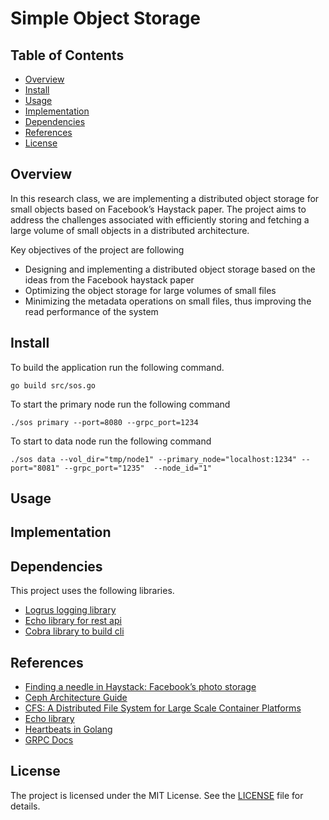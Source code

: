 # Simple Object Storage

## Table of Contents
- [Overview](#overview)
- [Install](#install)
- [Usage](#usage)
- [Implementation](#implementation)
- [Dependencies](#dependencies)
- [References](#references)
- [License](#license)

## Overview
In this research class, we are implementing a distributed object storage for small objects based 
on Facebook’s Haystack paper. The project aims to address the challenges associated with efficiently 
storing and fetching a large volume of small objects in a distributed architecture.

Key objectives of the project are following
* Designing and implementing a distributed object storage based on the ideas from the Facebook haystack paper 
* Optimizing the object storage for large volumes of small files
* Minimizing the metadata operations on small files, thus improving the read performance of the system

## Install
To build the application run the following command.

```shell
go build src/sos.go
```

To start the primary node run the following command
```shell
./sos primary --port=8080 --grpc_port=1234
```


To start to data node run the following command
```shell
./sos data --vol_dir="tmp/node1" --primary_node="localhost:1234" --port="8081" --grpc_port="1235"  --node_id="1"
```


## Usage

## Implementation

## Dependencies
This project uses the following libraries.
- [Logrus logging library](https://github.com/sirupsen/logrus)
- [Echo library for rest api](https://echo.labstack.com/)
- [Cobra library to build cli](https://github.com/spf13/cobra)

## References
- [Finding a needle in Haystack: Facebook’s photo storage](papers/Haystack.pdf)
- [Ceph Architecture Guide](https://access.redhat.com/documentation/en-us/red_hat_ceph_storage/4/html/architecture_guide/the-ceph-architecture_arch)
- [CFS: A Distributed File System for Large Scale Container Platforms](papers/1911.03001.pdf)
- [Echo library](https://echo.labstack.com/docs)
- [Heartbeats in Golang](https://medium.com/geekculture/heartbeats-in-golang-1a12c4c366f)
- [GRPC Docs](https://grpc.io/docs/languages/go/basics/)

## License
The project is licensed under the MIT License. See the [LICENSE](LICENSE) file for details.